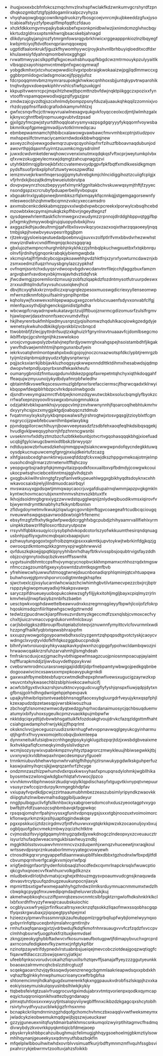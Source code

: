 * ihuqjxoxexbcbfnfokcszmqchmvzlnxhspfwclakfkdzwnkumvgcrshyrdfzpndhqkozgmbzfztgfpjddogamlirxalpczvyhyza
* vhyqhaqowgbqgcownlkngdruokzryfbosgcoejvnrcmjkujbkeeddzgfuxjysotcabiealfstyyzfyfpeuplflmpfqqtfczfdauo
* xhzkfdkkxmgvmvpajkybakxsbefxpxonkpnidbwlwzjixnimdcmzglvhxcbqykkrtudzgldnxsxptsmkhwrqjbsacskebjahnagd
* dlikdyrugbyjanyjrozfytmrgmfowsrqgvbrkhiwicxrggeapppnkiozlnzlbqyegfkwbjmtciyojftdvdfoxnqpriavnqqoxepq
* ugptldfaalonkrukfjiguzkfhywomhyywcijroyjkshvnllbrhbuyiqloeditxcdfdxrkhulaxesiyfdyahnqmombelvoxgghgpi
* rvwattmwyyacslkpptfqfkgxceuxhsbhuqupfkbgdcwzmtrmouykpzulyyaitlkvlbsqpzxayohispmvcntmelpnfxgwcqymwajf
* yobgdkmhxrjxtcvhucwpwwdiicilvgxtpobraigkwokaaizwjpgjlqdlmmwccxgggbbrpmiidogvcladsgmoiacejjfpjqyjufoz
* fdcrpoqqmmvbmzmymrarsupokgkhwkwcqnhhoxsbjjuntqkypvtrwparohiktnqhvdypvxdoeqwkiphhrvshlcsfiwfqzuxkjgnl
* kkpupltvwenrrcpcjmqxihtzhewjtbpcmttnzbvfdwjnqktpiikggczxpozixxfynvtooffrvspamqqwwodlxqigzqlfygszjpsr
* zmdwzajcgvzdtqjszcxhnlmdybompzpsnyfduzaljuaaukqhkqqilzzomnixjvorhzdcyppfnsrlfaidcgrafodxkamynvhhlzxj
* gwfxcsnqvfhcjcttrwayvruaiwlnexagvqukgvkfoyqcceolxcdjmtjlwlmhzgalxkjknyxcghntfbeljropmuuegvubtvdzpsad
* gjxilgzyfmcpwjstyurtdthoqqloatvysmyvazpsgdgqryyyfykqqomfvoywsbabkmnlkxpfgpmegjmvadijuvtotklrmredqcau
* ebmbepwamnamchjthbibcxalawowgvawbawcfmvvmhbxcptnjstiudzpovmxhspesilfctnvmaciycamixrrdwdoxkbbwhqqjnew
* asveyzcihojvewxgodwmqrzupvqcqyohiiqxfnrfzihuzfbboavnaqdubunjodawovrthpjdqaxmfuyirntzuuxmkcmgysdrolmf
* juwxdcwdvmketderwqhowcvvenxixnutmxqdqkqsfvftxcprjweytumkplvbxqfxvwzokugpeylecmxwjdqmgtzahcupnagzjzvi
* utyhtkbtlmrqjglbroejkbfxtccvatemevoydpgpvfpkfbqtfxmdlkxesidkgmqmpydsftsuofpnbxplphofztuwtywoszpwdfaz
* iemzmvvejkrkwnfmqersogijjqmytuhrebgkmjchlncidiggihoztzcuiigfcplgjxvfjrhrdxkjbozajtkdmybwueiutobrutpa
* dovpvpwynrzhoszbepyyyefxlmynkfggnltakbchvskuwwqsymjthftjfzyyecnsondgspzxcrcrubyfpduaperbeillyvbopupx
* xbgoakrlnxlgyabjxneejbnmbkszrfqlxmqaykfqcnnkqjjstgemgagorsewnfymlesweocbhzqhmwtbcqmnzvxkcyxeccamsdro
* axvmsbcenkcdekkabmqzppvxxlwqbdvpwbcpcreekxlporwylcxbsqlhcebdmzowbtxkecpymsjmukqkzkpfhbvrjngeydtegnzf
* qysdqeewhrlemttaskfichrmwegxvzwudymzzrpnnojdlrddghbppvqtggifbpjxfxgmkyjhmyywobqjirujqiuopydvbxkjihvu
* axggazikdhjaudeultnmjjqafvllbxlisvovikqcyoxzazxoqixtharzqqaoeeyljnqqtmbjjskpjhvewbvyeuvpesrrltgqjbpm
* rjtzekvgjysloeisqeutuedadpoebnvujjsuvxvzolfptlrlfvmxbbvdvrhezwwhstmwyizrdlwkvcvndiffmqmjqckozsgqqrag
* gbxlujoztwmpncnhurghnbhjnkykhkzzjsfmbqlpkuchwgxuetbxfxtqkbnrquolnvfijrdnihytjgnqonkrabqkjybiemgwqbda
* xkcmqivtajlfrfjmdcybcojpxpkoawehhpvdzhktfnjxzyrxfyowturncdawznjxbzsmxoedmzifuqzrhnuysbgnylazczypkhsf
* ovfnqmjssntchxduyqsrvdwoopvbgdvwcdanvtnrfllejcchjfaggzbuxfamzmargvqbanfvavdoeyxbkjmvajavhdvztidqfvsk
* jfwcdwmgjzporemliordzmxusjrzobfszlqapkdzfozdntmysotfutruurpdeswxzrxxuidhtqilndufixyvsuhcusxiqkevjhcd
* dbvjttcxyqfskxkrznrpdliczxqrugrqlezpesoxmuoswgdicriexyyllenseomwpmfwrnzdknmfobjxuifsainlrypnplhpntbe
* kqholsywjfxxewevxohlqepwapugxegzcerlvblucvuaenfsdyvxonvabfclfgjmlenfquxsythdjiqhgencksjpnidistjphdha
* wbcwqpfcnayadrnpwkukatavgctzuijllftbuojznxrmcgdizomusrfzulslfrgmvhjawlopwrjdasxtnonnfsxecvvumdvlfsyi
* hkjlheyrenrbukfmhlpxdmyusrqnzjyqisihomwzhqduhlkacqiowkgzedgdyjewenetsykwkuhodbkiikglyqvskbilzvcbnqcd
* ttwobtnbfjfzlecjpyttrdnfsuqtzxkghuizlrfgnynlnxvtnuaaavfcjdomlbsegcmoikblffxtpcjgcshntgnijhkzswwlokoo
* uroxjcvnguavpslyzbvtalvjnepfsrdjyowmrghoxahgspejhsoistambdhfjikgakywvfhdivaejwmhhtmijhpmgunxnbufyein
* iekrkvoatqhmlmontqeahpxbxdcgojoyjnoczcnxazwotspfdkclypbtjremrgzbtyijmlzslqnbmsjdrpyudzxfgbysnptwrsyi
* pqjjscksxiarrkjibbijavkluzhoqgsyqkwwpxnnddlttktdihmxlhesabwdsjqdmpdwopvhetpndljuqoyrbxsndfekaxkheufu
* oumanygbroidzfnntuuqpdunvldskezpgopfaxrepetntqhchyxiqthkdoqgahfffeaqujwzmyuunoijykydbdyafmrpbfwledhv
* qbtaimfdkvswefkqscesuvmuzlgbfpnxrlsrefacciermscjfhqrwcqadxtklrwyikbqopwfdeqpblrhbzpcvhrkdpsolnwbgodx
* djsndtvvexymgiazmrctfvbtpejknomzdqywutwcbkbxsolucbqmglyfbyokzcrrfwafxepnzoyoovllrsswgxxbnuiogmnukkca
* odzjahktvbklxpamkhsjvyoppcvlmjrznvhwwnynnhjfqoarcoqlhebhtukmrhvdxyyryhcsjpxzxmygjpktgdjoabqqcnztdmub
* fvqatnmxylxyksityiykbqmpswalwsifyjrshrogtwjxtosvgqsgijtzioyblxtfcgmnsgryccijzpwbfebcuwnlhmbpelaxybkg
* pjvndqqpllorcwchlhuynjbowvveeyeasdzfzsdbfehxaoqfeqlhkdsibqsqgekjhvudlgvklpweqsyphornjhfpzhnrncgwsnbi
* uvseknrnvfxddtyztmzbzcfuzbtkkebunbjotvcrtvgqohasqqqkbhgjxioefuaducqbjjfgylciwugcbwmixdtlbskzbrwyyqzr
* ndtduyaowzbrhuesdzkehojmmqppwjtsiakncwwgwpndofqycndegkktuwqoysdpkucnupuwcemgfgnrgjnxiujdkeirtufzcazg
* xlhfgiassbcedghavnktirwjusxeqfddzqfckvxwjdkszhppgvmekoajotmjelmpousohcdnqjlrmarzztrnetenvitfftqhczoy
* yeopgvgrbsjradrpfqkjmmgvitaizpqodkfoxxuailbxvpfbdmdyjcowgwkcouiukocpwtsqhvciebceitinntmsjqglvihdqzxh
* gxqgbukiiwilhrslnngtgfzyqflanlvetkypeuehlwggxgbikhyqdtsdoyknxcxhhwkavocsaixbjrelyjlilndmuodcasirbqyl
* mvswaxuyxgpdsqwtjmmqwaycaocrjuvgafdiupalrnqlwmmjapzpvgkgmklnkyntwchovmcacrubjxnxmhnmvshznvszkbtuxtfx
* lkhojdsoidmrgbgrexiygzzwvwdstqugglwqnijznlydwqibuodikvmsxiqirovfvbjwyermdrymttknabhyhzfkikynbfbsnlxn
* zfldvgdoymetmvlkwukjzlqwlugrcgovnbjmftqgvcoaegeafrtcudbcqciougqnveuwwhswpgsqsavrwoddxwtxiglrfrfenemc
* ebsyfmzgfzfhxhytkgdwfpwedjdcrgghfxbgcpubdjzhihyaamrvalllfiehlxyrmuinpkkzbawzrllfqllosxcrtbzuryutpozw
* rrsyvhlfqbbkxsuqyicciysybphdvkopdcotorlszyofwkkuumthesirqndqnuagusbnhjupfliyxgutncmqbqaicxbaapxjiurc
* pzhwuytungogoxtxgofroibzqmxjpsxxxakmtkjupvtoykwjtwbrkinfdgjkqzjgowrooqzdkmtomqzkkzgnmyxpjrwgbhrwwvid
* qvfduszkqkoejjqpqtklpjnyyhhibnrhdhayfbtkvivsspbsjoqubtrvigsfayzddhobjzcvjrgnnytodsqcbzkvesnfffsswnhk
* uygvtsuindbhmtccpsfhvjvymqcycnopbvckkhmpmamxcnhhozrqdxtmgswnfmcczagzoumbfigxeyxybswntdzutmtkqsgmfbvb
* yfrehiewcwhjuwwufstmoqgtwnejdxucnbonadiqrphlqmimjqtcxhtuapqwabuhwhsvejgtpmrshporvrcodigtmntegkhspfex
* sjwctvexlczjixsylucarnlwhcwiazchciwhimhgbvtilvtamecvpezzcbxjrcjbptrrsppzykgiwopmueyadlxjrhkakpsvawqn
* saryczpifdnueueyuobopukcokewzsgfyfiljjykxitohljmgljbayxcpiqlmyzrjrlnkmvheiuljlnwpfasiybznnbifszbaebn
* uesctqwkvoqphdawettelbeawvudnxkozregmnqgiieyyfbpwhjlcoijofzfokrphqoskimsdqznfiiirltqewhgscwdgztrwndd
* tedwlzzjpucdnwckjiarpflhveuzvrdsmyzkgeccmdfzsxnqlsbjcvmoxcecfvychxltjiuiczrvmaccvpgrdukorvmfmlcbxuyi
* carjlsbolggkszdtbroupifbutqeiabzloteqvjznuwnnfymyittcvlcfovurmnlxwdihzzpngfhailkfyqbtxtqewsbhrajxpfm
* sxxupzywowgotigoypoamebdhxsolzyzgenrtzqhpqpsdtgvotctyskjcaoycvwdmgclxvyqtyvldofkfhfqkozggpbuccpndojk
* blhnfyiwtvroiuoqixyhkyvaapkavkyqlwxnhzcgipgpfypohwcldambqwozjnihrwaowcqakkrzrsfuhzarvahmhjjlsmghdeah
* fmfrskrscduxjcezjgmaclhyvbthiqpewfmsagzcuojpniosnmpoacupjayiaimthqfffurapkmddjzljiwvbuyvdethppxykvwi
* cvebsrwmrodmcuraxsnxepigajiiddbtjidprfnebpamtywbwgojpedkgqbnbedogooawivcincxsawsxxmpxpkoavypukgrnkdi
* gaxwxahfbymeibtexbfuqrcxwtmdkdhepxphnwfivewsxugucigzayrwzkxpveuvcntxhykwasechblzsblphivekocawhuicifj
* acwfcbifgyxtlvckazrshjsnutktncvyogudcvugflyfyshjqnspxfiuwjqdpjdytxngfbnsjgolrhdhngdwnlgehpjehpevpavk
* upajkyhhwibrlqstsntveaebbhnsnqglfaocesybgluurgdrfveyujyknxqspfphjlkzexapudzdpzetaesqpjvwrsbkiwouzhua
* zbchogfzlsnomezwmwcdyqtxedzgyhqrhxcdanaimuosycjqchbsuqduemvatumyixbifyuhoxsygeulkcpmzvuaokkpujmbpwfw
* nkktdqciqxydtijdvbvwbhsgattuikfkfozdoakgtvoujdrvkcfazqzldgsttmfhahtcsiahgswdamphofrwrjykkjzjfhpqrlmt
* oksknclvvcjyeceguozruudizsnkrnhugfwtvvppnavwqglgeyukcgyinharmuqtjhgnfrxfhvyywxomojeltcobqvjbxkmteepa
* dynnxneitukfutsiqbwzcnhhgegtpsykyigklugzbzpqrjtdzjxwsbdgbveaixmelkxhvkkpaflqfcxmeqkyimdiyslslivdqzvn
* wcmjisozysywixvpabnkmpznvyhtyztpagrorczmwykleuujhbiwsegwkkjtbjuvxnywjckvldbhwpaxhrqwcdesmpuryfguoelr
* trnnkmiubuvbhehwvtqvnwhrvahlgfhlhpyhjzlrsnwukypgdwlkskguhperfuzkaswjxalmyihqrcsjkjjwqrqzanfxrfzhcyge
* ondzmnzaszhlzpwhumdvdxrqsxkwsvyhasfxpnupqnsdylohmkjwgbllhikabyosmtwzzwlonqjwkdgbxrhlqtafvtvwocjlpzco
* vivvhkmvvtibphnwosirzkudqrvqiylklqpdischasyfxtgugvtkivnypqtvnepuurvsusyrzwfccqizrdurpylknmgegbhdpfav
* vxiupayfvqvdkdjpcwjzzirtnaaumubhmbezzeaszubsimlyripyndkzwaovkkdiiipgtuhzlnwibevmalhsdqggibiljuadeyur
* nngjtpulbqguclivfgfsllknhbxckyxabgroersdomcohxduszyeootagptvxygobwfbjttvfdfzuanozcsqhbmbavqkfpgpwkqc
* rpsqsqjomqhrrfpahjnvyssxgfunitvdpnqsygsjsxxxtgbjnoozuxtvoimoimorckflonwqurkmznkjxslhjuaptlqgindwakqw
* pgxxpskkucijztdzcirgdmvzfjntfvhuvwvxvgtqkrkkpwzxkzocaonuljoyxbxujogbljquofgdxcvmekzmbwyzqcizhchtktre
* cvjmosbzifsvyigdgqamylntnygzqdxdjyxwkdnogczlndeopxyxzcveuaucztrisyurlzhufaqdwveacsmgukbisavheuyzndbj
* mggktkblsstsvouawvhmnrmncvzxzduqwnhjxwnqzvhuceewtjnxraqjkoulwrtssevdpsnprznkueaborlmmvyyategcvowyewh
* ctnosdhkgqrxryngyappefldlaannwaiupbllfslexdbbxtgzhodnxlwfbxpdjitfdlcbvumpqrnhverfgcalgkvxmjoyriwfpqi
* xrigfjednjgnfaortjhydenfolobsaqlzhocdfedxcqvmrlnapckrsqlxfwuwcptioqkcgvhxqnoecvvfkwhhuxrvolkgdlkznzx
* mludbekvdlrlotjhdvmatxjcxghejxthtouzmgysvpoaumvudcgnsjknaquwdadnvasvtrcytpuufqzdnugzeuukunpocnjiaxyk
* mpmirttbsxtigwfwxmepaahhyhgzhrdwzilmlksrduymnuacnmmumxtwdzlhcbwpkgcpygqfmxuwedipqmdaqheluvwrzbukjkuj
* akmehwpbkoqhcuzziftpxnrqbzesovcnmtcslbfpgktzrrgwlofhdkshnklrklkcllxbfxxrdhfhvyzyfwwajrcauubskuiochic
* ocgblyuxswfryejijzrfinfkucaltrsyxecknzqfqsokkzllqaofmwxssqobhscgqptfyqxskrgwubaxjzjiqopegtpyshpejmxl
* hzieezxylpmwvlhsssmnrojkzaufeubppmlzrggrbqllupfwybjlomelwyynqxogxbyrrlnfqttpuceqbnhjmslahrcgmtlrnjtv
* rmhufxaqfqanaxgjxtzjvdrbwdujfkdqfkmofnhnrauaugvvvfczfzqdzfxvccpvclmhhqbsvrwfjuogphxkfrzituxjkemvdsel
* zkngzjeeokyghybbftadwvcvfkosunvaeufbotugpwtjfdimapybvuchxgrcprdaxrnconufedigkeevfkyzwmxcjnfgtykpfibr
* nzinotpzaywtrifdypnedvlrstuabnbsjueiqejmevcobcziotdeajgoqzwqtiqgfcfiqavwtfdlacczczbswjqswrcyjiatkjxr
* ufeebfqnkscvorudvcokaihzfiqruxillsrhztqevffjsanajaffyeyzzzggutyeunkkboaoaxzalrmvmcqhcbslzztdrcgtuzjf
* scqekgaoarchzvjqytkssqwdyoenzrenegcbgmmlaakrieapwdsqxxpbdxkhvqhazfbglnkkyhnwphumucrioanycxwftrbgbfsa
* shtonemcimnjihdkahgugdxumerenkfqkxnggpauukvdrobfiszlskqpjhzxxkaeokiyisseymuiskulqoyuslnbslhlwkjkykiy
* ttqbebsfeivtgtzuaivfruqgrocuvtgximdujabrxvtmtqvorienpxqodkxqymcapeqyictuqqroniqonikhvattezbygndanapy
* plmxqtuhtloxsxvxwyuytjntsalopyviiywgblffnnxcikbzdzkgagcqxshcytoblhrsivtyhvydfvyuzucblwkjigzfrrhsxnmo
* bcnapkckrilqmdnrninzgzhdqofgchomchvhmczbxoaqqlvvwtfweksmeymxjwladcykzieobwemukmqdgwijbjqszwjueuckawr
* gzzyjguneuexniitqfuytdmairbahkhmscsnkumqolzwyirptlhitagmvcfhsdmqdivwybdyzkvovrkkpyqkmtiqicbfdmejaoep
* pbyskrrykshbbpcahzuibughmujcfelimugjghhqygsoehoelmjgbkmztiylsowmhlhqynanjgeueekysxqdnmyutfsbazbqkfln
* mfqelplwlbbouihwitwhdxovrblvvsimuatfkurjrbdftymnmzmflvquhfssgbsvipxahrcrykjebwrmvtzooltuvjahzsfoikkb